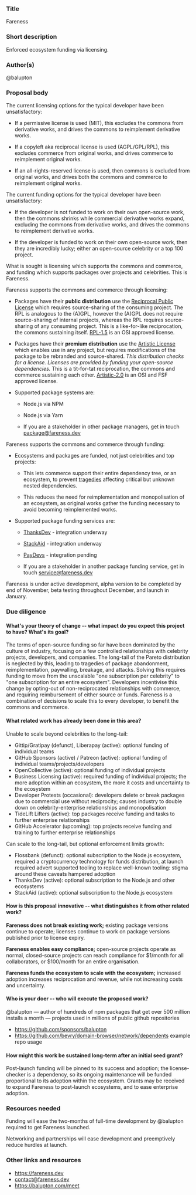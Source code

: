 <!--

Please note that by submitting a PR with a new proposal, you agree to release this proposal text under the Creative Commons Zero v1.0 Universal license. See https://github.com/PlaintextGroup/oss-virtual-incubator/blob/main/LICENSE.

If you'd like to submit a proposal yourself, you have two options:

1. Fork this repo and make a copy of [PROPOSAL-TEMPLATE.md](PROPOSAL-TEMPLATE.md). Write up your proposal in the `proposals` directory, then [make a pull request](https://github.com/PlaintextGroup/oss-virtual-incubator/pulls) to this repository.
2. If you'd rather just use a form, [fill out this form][form]. Unless you tell us otherwise, we will copy over your proposal to this GitHub repository.

Please remove this header comment once you submit a proposal (so the markdown preview shows up properly).

-->

### Title

Fareness

### Short description

Enforced ecosystem funding via licensing.

### Author(s)

@balupton

### Proposal body

The current licensing options for the typical developer have been unsatisfactory:

* If a permissive license is used (MIT), this excludes the commons from derivative works, and drives the commons to reimplement derivative works.

* If a copyleft aka reciprocal license is used (AGPL/GPL/RPL), this excludes commerce from original works, and drives commerce to reimplement original works.

* If an all-rights-reserved license is used, then commons is excluded from original works, and drives both the commons and commerce to reimplement original works.

The current funding options for the typical developer have been unsatisfactory:

* If the developer is not funded to work on their own open-source work, then the commons shrinks while commercial derivative works expand, excluding the commons from derivative works, and drives the commons to reimplement derivative works.

* If the developer is funded to work on their own open-source work, then they are incredibly lucky; either an open-source celebrity or a top 100 project.

What is sought is licensing which supports the commons and commerce, and funding which supports packages over projects and celebrities. This is Fareness.

Fareness supports the commons and commerce through licensing:

* Packages have their **public distribution** use the [Reciprocal Public License](https://en.wikipedia.org/wiki/Reciprocal_Public_License) which requires source-sharing of the consuming project. The RPL is analogous to the (A)GPL, however the (A)GPL does not require source-sharing of internal projects, whereas the RPL requires source-sharing of any consuming project. This is a like-for-like reciprocation, the commons sustaining itself. [RPL-1.5](https://spdx.org/licenses/RPL-1.5.html) is an OSI approved license.

* Packages have their **premium distribution** use the [Artistic License](https://en.wikipedia.org/wiki/Artistic_License) which enables use in any project, but requires modifications of the package to be rebranded and source-shared. *This distribution checks for a license. Licenses are provided by funding your open-source dependencies.* This is a tit-for-tat reciprocation, the commons and commerce sustaining each other. [Artistic-2.0](https://spdx.org/licenses/Artistic-2.0.html) is an OSI and FSF approved license.

* Supported package systems are:

  * Node.js via NPM

  * Node.js via Yarn

  * If you are a stakeholder in other package managers, get in touch  package@fareness.dev 

Fareness supports the commons and commerce through funding:

* Ecosystems and packages are funded, not just celebrities and top projects:

  * This lets commerce support their entire dependency tree, or an ecosystem, to prevent [tragedies](https://github.com/PayDevs/awful-oss-incidents) affecting critical but unknown nested dependencies.

  * This reduces the need for reimplementation and monopolisation of an ecosystem, as original works gather the funding necessary to avoid becoming reimplemented works.

* Supported package funding services are:

  * [ThanksDev](https://thanks.dev) - integration underway

  * [StackAid](https://www.stackaid.us/invite?code=XPjRcdJeDz) - integration underway

  * [PayDevs](https://paydevs.com) - integration pending

  * If you are a stakeholder in another package funding service, get in touch service@fareness.dev 

Fareness is under active development, alpha version to be completed by end of November, beta testing throughout December, and launch in January.


### Due diligence

#### What's your theory of change -- what impact do you expect this project to have? What's its goal?

The terms of open-source funding so far have been dominated by the culture of industry, focusing on a few controlled relationships with celebrity projects, developers, and companies. The long-tail of the Pareto distribution is neglected by this, leading to tragedies of package abandonment, reimplementation, paywalling, breakage, and attacks. Solving this requires funding to move from the unscalable "one subscription per celebrity" to "one subscription for an entire ecosystem". Developers incentivise this change by opting-out of non-reciprocated relationships with commerce, and requiring reimbursement of either source or funds. Fareness is a combination of decisions to scale this to every developer, to benefit the commons and commerce.

#### What related work has already been done in this area?

Unable to scale beyond celebrities to the long-tail:

- Gittip/Gratipay (defunct), Liberapay (active): optional funding of individual teams
- GitHub Sponsors (active) / Patreon (active): optional funding of individual teams/projects/developers
- OpenCollective (active): optional funding of individual projects
- Business Licensing (active): required funding of individual projects; the more adoption within an ecosystem, the more it costs and uncertainty to the ecosystem
- Developer Protests (occasional): developers delete or break packages due to commercial use without reciprocity; causes industry to double down on celebrity-enterprise relationships and monopolisation
- TideLift Lifters (active): top packages receive funding and tasks to further enterprise relationships
- GitHub Accelerator (upcoming): top projects receive funding and training to further enterprise relationships

Can scale to the long-tail, but optional enforcement limits growth:

- Flossbank (defunct): optional subscription to the Node.js ecosystem, required a cryptocurrency technology for funds distribution, at launch required advert supported tooling to replace well-known tooling: stigma around these caveats hampered adoption
- ThanksDev (active): optional subscription to the Node.js and other ecosystems
- StackAid (active): optional subscription to the Node.js ecosystem

#### How is this proposal innovative -- what distinguishes it from other related work?

**Fareness does not break existing work;**
existing package versions continue to operate; licenses continue to work on package versions published prior to license expiry.

**Fareness enables easy compliance;**
open-source projects operate as normal, closed-source projects can reach compliance for $1/month for all collaborators, or $100/month for an entire organisation.

**Fareness funds the ecosystem to scale with the ecosystem;**
increased adoption increases reciprocation and revenue, while not increasing costs and uncertainty.

#### Who is your doer -- who will execute the proposed work?

@balupton — author of hundreds of npm packages that get over 500 million installs a month — projects used in millions of public github repositories

- https://github.com/sponsors/balupton 
- https://github.com/bevry/domain-browser/network/dependents example repo usage

#### How might this work be sustained long-term after an initial seed grant?

Post-launch funding will be pinned to its success and adoption; the license-checker is a dependency, so its ongoing maintenance will be funded proportional to its adoption within the ecosystem. Grants may be received to expand Fareness to post-launch ecosystems, and to ease enterprise adoption.

### Resources needed

Funding will ease the two-months of full-time development by @balupton required to get Fareness launched.

Networking and partnerships will ease development and preemptively reduce hurdles at launch.

### Other links and resources

- https://fareness.dev
- contact@fareness.dev
- https://balupton.com/meet
